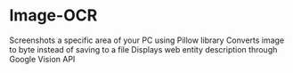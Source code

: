# Image-OCR
Screenshots a specific area of your PC using Pillow library
Converts image to byte instead of saving to a file
Displays web entity description through Google Vision API
